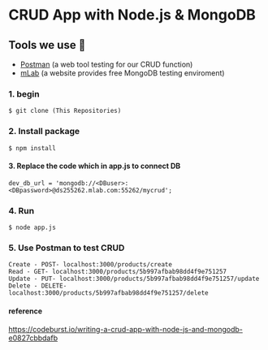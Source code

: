 # CRUD App with Node.js & MongoDB

## Tools we use 
- [Postman](https://www.getpostman.com/) (a web tool testing for our CRUD function)
- [mLab](https://mlab.com)  (a website provides free MongoDB testing enviroment)


### 1. begin
```shell
$ git clone (This Repositories)
```

### 2. Install package
```shell
$ npm install
```

#### 3. Replace the code which in app.js to connect DB
```shell
dev_db_url = 'mongodb://<DBuser>:<DBpassword>@ds255262.mlab.com:55262/mycrud';
```

### 4. Run
```shell
$ node app.js
```

### 5. Use Postman to test CRUD
```shell
Create - POST- localhost:3000/products/create
Read - GET- localhost:3000/products/5b997afbab98dd4f9e751257
Update - PUT- localhost:3000/products/5b997afbab98dd4f9e751257/update
Delete - DELETE- localhost:3000/products/5b997afbab98dd4f9e751257/delete
```


#### reference
https://codeburst.io/writing-a-crud-app-with-node-js-and-mongodb-e0827cbbdafb